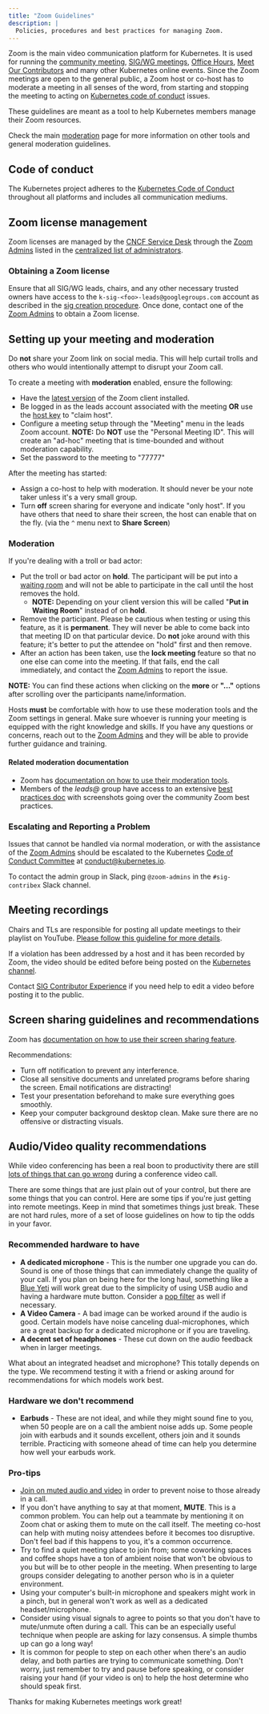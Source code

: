 ```yaml
---
title: "Zoom Guidelines"
description: |
  Policies, procedures and best practices for managing Zoom.
---
```


Zoom is the main video communication platform for Kubernetes. It is used for
running the [community meeting], [SIG/WG meetings], [Office Hours], 
[Meet Our Contributors] and many other Kubernetes online events. Since the Zoom
meetings are open to the general public, a Zoom host or co-host has to moderate
a meeting in all senses of the word, from starting and stopping the meeting to
acting on [Kubernetes code of conduct] issues.

These guidelines are meant as a tool to help Kubernetes members manage their
Zoom resources.

Check the main [moderation] page for more information on other tools
and general moderation guidelines.


## Code of conduct

The Kubernetes project adheres to the [Kubernetes Code of Conduct]
throughout all platforms and includes all communication mediums.

## Zoom license management

Zoom licenses are managed by the [CNCF Service Desk] through the
[Zoom Admins] listed in the  [centralized list of administrators].

### Obtaining a Zoom license

Ensure that all SIG/WG leads, chairs, and any other necessary trusted owners
have access to the `k-sig-<foo>-leads@googlegroups.com` account as described in
the [sig creation procedure]. Once done, contact one of the [Zoom Admins] to
obtain a Zoom license.

## Setting up your meeting and moderation

Do **not** share your Zoom link on social media. This will help curtail trolls
and others who would intentionally attempt to disrupt your Zoom call.

To create a meeting with **moderation** enabled, ensure the following:

-   Have the [latest version] of the Zoom client installed.
-   Be logged in as the leads account associated with the meeting **OR** use the
    [host key] to "claim host".
-   Configure a meeting setup through the "Meeting" menu in the leads Zoom
    account. **NOTE:** Do **NOT** use the "Personal Meeting ID". This will
    create an "ad-hoc" meeting that is time-bounded and without moderation
    capability.
-   Set the password to the meeting to "77777"

After the meeting has started:

-   Assign a co-host to help with moderation. It should never be your note taker
    unless it's a very small group.
-   Turn **off** screen sharing for everyone and indicate "only host". If you
    have others that need to share their screen, the host can enable that on
    the fly. (via the `^` menu next to **Share Screen**)

### Moderation

If you're dealing with a troll or bad actor:

-   Put the troll or bad actor on **hold**. The participant will be put into a
    [waiting room] and will not be able to participate in the call until the
    host removes the hold.
    -   **NOTE:** Depending on your client version this will be called "**Put in
        Waiting Room**" instead of on **hold**.
-   Remove the participant. Please be cautious when testing or using this
    feature, as it is **permanent**. They will never be able to come back into
    that meeting ID on that particular device. Do **not** joke around with
    this feature; it's better to put the attendee on "hold" first and then
    remove.
-   After an action has been taken, use the **lock meeting** feature so that no
    one else can come into the meeting. If that fails, end the call
    immediately, and contact the [Zoom Admins] to report the issue.

**NOTE:** You can find these actions when clicking on the **more** or **"..."**
options after scrolling over the participants name/information.

Hosts **must** be comfortable with how to use these moderation tools and the
Zoom settings in general. Make sure whoever is running your meeting is equipped
with the right knowledge and skills. If you have any questions or concerns,
reach out to the [Zoom Admins] and they will be able to provide further
guidance and training.

#### Related moderation documentation

-   Zoom has [documentation on how to use their moderation tools].
-   Members of the _leads@_ group have access to an extensive 
    [best practices doc] with screenshots going over the community Zoom best
    practices.

### Escalating and Reporting a Problem

Issues that cannot be handled via normal moderation, or with the assistance of
the [Zoom Admins] should be escalated to the Kubernetes 
[Code of Conduct Committee] at conduct@kubernetes.io.

To contact the admin group in Slack, ping `@zoom-admins` in the `#sig-contribex`
Slack channel.

## Meeting recordings

Chairs and TLs are responsible for posting all update meetings to their playlist
on YouTube. [Please follow this guideline for more details].

If a violation has been addressed by a host and it has been recorded by Zoom,
the video should be edited before being posted on the [Kubernetes channel].

Contact [SIG Contributor Experience] if you need help to edit a video
before posting it to the public.

## Screen sharing guidelines and recommendations

Zoom has [documentation on how to use their screen sharing feature].

Recommendations:

-   Turn off notification to prevent any interference.
-   Close all sensitive documents and unrelated programs before sharing the
    screen. Email notifications are distracting!
-   Test your presentation beforehand to make sure everything goes smoothly.
-   Keep your computer background desktop clean. Make sure there are no offensive
    or distracting visuals.

## Audio/Video quality recommendations

While video conferencing has been a real boon to productivity there are still
[lots of things that can go wrong] during a conference video call.

There are some things that are just plain out of your control, but there are
some things that you can control. Here are some tips if you're just getting into
remote meetings. Keep in mind that sometimes things just break. These are not
hard rules, more of a set of loose guidelines on how to tip the odds in your
favor.

### Recommended hardware to have

-   **A dedicated microphone** - This is the number one upgrade you can do.
    Sound is one of those things that can immediately change the quality of
    your call. If you plan on being here for the long haul, something like a
    [Blue Yeti] will work great due to the simplicity of using USB
    audio and having a hardware mute button. Consider a [pop filter]
    as well if necessary.
-   **A Video Camera** - A bad image can be worked around if the audio is good.
    Certain models have noise canceling dual-microphones, which are a great
    backup for a dedicated microphone or if you are traveling.
-   **A decent set of headphones** - These cut down on the audio feedback when
    in larger meetings.

What about an integrated headset and microphone? This totally depends on the
type. We recommend testing it with a friend or asking around for recommendations
for which models work best.

### Hardware we don't recommend

-   **Earbuds** - These are not ideal, and while they might sound fine to you,
    when 50 people are on a call the ambient noise adds up. Some people join
    with earbuds and it sounds excellent, others join and it sounds
    terrible. Practicing with someone ahead of time can help you determine how
    well your earbuds work.

### Pro-tips

-   [Join on muted audio and video] in order to prevent noise to those
    already in a call.
-   If you don't have anything to say at that moment, **MUTE**. This is a common
    problem. You can help out a teammate by mentioning it on Zoom chat or
    asking them to mute on the call itself. The meeting co-host can help with
    muting noisy attendees before it becomes too disruptive. Don't feel bad if
    this happens to you, it's a common occurrence.
-   Try to find a quiet meeting place to join from; some coworking spaces and
    coffee shops have a ton of ambient noise that won't be obvious to you but
    will be to other people in the meeting. When presenting to large groups
    consider delegating to another person who is in a quieter environment.
-   Using your computer's built-in microphone and speakers might work in a
    pinch, but in general won't work as well as a dedicated
    headset/microphone.
-   Consider using visual signals to agree to points so that you don't have to
    mute/unmute often during a call. This can be an especially useful
    technique when people are asking for lazy consensus. A simple thumbs up
    can go a long way!
-   It is common for people to step on each other when there's an audio delay,
    and both parties are trying to communicate something. Don't worry, just
    remember to try and pause before speaking, or consider raising your hand
    (if your video is on) to help the host determine who should speak first.

Thanks for making Kubernetes meetings work great!

  [community meeting]: /events/community-meeting
  [SIG/WG meetings]: /sig-list.md
  [Office Hours]: /events/office-hours
  [Meet Our Contributors]: /mentoring/programs/meet-our-contributors.md
  [Kubernetes code of conduct]: /code-of-conduct.md
  [moderation]: ./moderation.md
  [CNCF Service Desk]: https://github.com/cncf/servicedesk
  [Zoom Admins]: ./moderators.md#zoom
  [centralized list of administrators]: ./moderators.md
  [sig creation procedure]: /sig-wg-lifecycle.md#communicate
  [latest version]: https://zoom.us/download
  [host key]: https://support.zoom.us/hc/en-us/articles/205172555-Host-Key
  [waiting room]: https://support.zoom.us/hc/en-us/articles/115000332726-Waiting-Room
  [documentation on how to use their moderation tools]: https://support.zoom.us/hc/en-us/articles/201362603-Host-Controls-in-a-Meeting
  [best practices doc]: https://docs.google.com/document/d/1fudC_diqhN2TdclGKnQ4Omu4mwom83kYbZ5uzVRI07w/edit?usp=sharing
  [Code of Conduct Committee]: /committee-code-of-conduct/README.md
  [Please follow this guideline for more details]: ./youtube/youtube-guidelines.md
  [Kubernetes channel]: https://www.youtube.com/c/kubernetescommunity
  [SIG Contributor Experience]: /sig-contributor-experience
  [documentation on how to use their screen sharing feature]: https://support.zoom.us/hc/en-us/articles/201362153-How-Do-I-Share-My-Screen
  [lots of things that can go wrong]: https://www.youtube.com/watch?v=JMOOG7rWTPg
  [Blue Yeti]: https://www.bluedesigns.com/products/yeti/
  [pop filter]: https://en.wikipedia.org/wiki/Pop_filter
  [Join on muted audio and video]: https://support.zoom.us/hc/en-us/articles/203024649-Video-Or-Microphone-Off-By-Attendee
